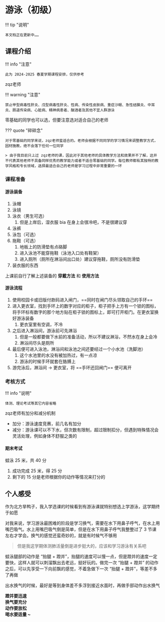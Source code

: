 # 游泳（初级）

!!! tip "说明"

    本文档正在更新中……

## 课程介绍

!!! info "注意"

    此为 2024-2025 春夏学期课程安排，仅供参考

zqz老师

!!! warning "注意"

    禁止甲型病毒性肝炎、戊型病毒性肝炎、性病、传染性皮肤病、重症沙眼、急性结膜炎、中耳炎、肠道传染病、心脏病、精神病患者、酗酒者及其他不宜人群游泳

零基础的同学也可以选，但要注意选对适合自己的老师

??? quote "碎碎念"

    对于零基础的同学来说，zqz老师蛮适合的。老师会根据不同同学的学习情况来调整教学方式，因材施教，绝不会落下任何一位同学

    > 由于我目前只上过 zqz老师的课，因此对于其他老师的具体教学方法和效果并不了解，这并不代表其他老师不具备同样优秀的教学能力或者不适合零基础的同学。每位教师都有其独特的教学风格和专长领域，选择最适合自己的老师是学习过程中非常重要的一环

### 课程准备

#### 游泳装备

1. 泳帽
2. 泳镜
3. 泳衣（男生可选）
      1. 但是上岸后，湿衣服 bia 在身上会很冷吧，不是很建议穿
4. 泳裤
5. 泳包（可选）
6. 拖鞋（可选）
      1. 地板上的防滑垫有点硌脚
      2. 进入泳池不能穿拖鞋（泳池入口处有鞋架）
      3. 进入厕所（厕所在淋浴间出口处）建议穿拖鞋，厕所没有防滑垫
7. 装衣服的东西

上课前自行了解上述装备的 **穿戴方法** 和 **使用方法**

#### 游泳流程

1. 使用校园卡或旧版付款码进入闸门，==同时在闸门尽头领取自己的手环==
2. 进入更衣室，找到手环上的数字对应的柜子，柜子把手上方有一个锁的图标，将手环标有数字的那个地方贴在柜子锁的图标上，即可打开柜门。在更衣室换好游泳装备
      1. 更衣室里有空调，不冷
3. 之后进入淋浴间，游泳前可先淋浴
      1. 但是一般都要做下水前的准备活动，所以不建议淋浴，不然水在身上会冷
      2. 淋浴间尽头是厕所
4. 最后便可进入泳池，淋浴间和泳池之间还要经过一个小水池（洗脚池）
      1. 这个水池里的水没有被加热过，有一点凉
      2. 游泳的时候手环就套在胳膊上
5. 游完泳后，淋浴间 → 更衣室，将 ==手环还回闸门== 便可离开

### 考核方式

!!! info "说明"

    体测、理论考试等其它内容省略

zqz老师有加分和减分机制

- 加分：游泳速度竞赛，前几名有加分
- 减分：游泳课可以不下水，但次数有限制，超过限制扣分，但遇到特殊情况会灵活处理，例如身体不舒服之类的

#### 期末考试

蛙泳 25 米，共 40 分

1. 成功完成 25 米，得 25 分
2. 剩下的 15 分是老师根据你的动作等情况来打分的

## 个人感受

作为北方旱鸭子，我入学选课的时候看到有游泳课就特别想选上学游泳，这学期终于如愿

对我来说，学习游泳最困难的阶段是学习换气，需要在水下用鼻子呼气，在水上用嘴巴吸气。水上用嘴巴吸气倒是简单，但是在水下用鼻子呼气我整整过了 3 节课左右才学会。换气的感觉还蛮奇妙的，就是有时候气不够用

> 但是我这学期体测肺活量倒是进步挺大的，应该和学习游泳有关系吧

蛙泳腿部的动作是 “抬腿 + 蹬并”，抬腿的速度可以慢一点，但是蹬并的速度一定要快，这样人就可以刺溜飘出去老远，挺好玩的。做完一次 “抬腿 + 蹬并” 的动作之后，可以先享受一下向前飘的感觉，不着急做下一次 “抬腿 + 蹬并”，等差不多了再做

出水换气的时候，最好是等到身体差不多浮到接近水面时，再做手部动作出水换气

<div id="txt-mid" style="font-weight: bold;">
蹬并要迅速<br/>
换气要充分<br/>
动作要放松<br/>
喝水要适量 ~
</div>